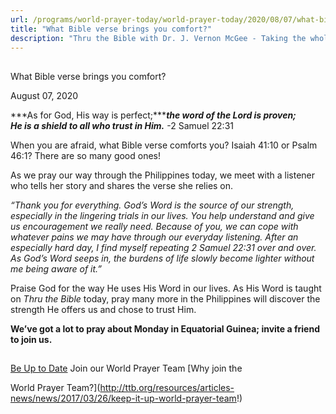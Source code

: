 ```yaml
---
url: /programs/world-prayer-today/world-prayer-today/2020/08/07/what-bible-verse-brings-you-comfort
title: "What Bible verse brings you comfort?"
description: "Thru the Bible with Dr. J. Vernon McGee - Taking the whole Word to the whole world"
---
```







## 
 What Bible verse brings you comfort?


August 07, 2020




***As for God, His way is perfect;******the word of the Lord is proven; He is a shield to all who trust in Him.*** -2 Samuel 22:31

When you are afraid, what Bible verse comforts you? Isaiah 41:10 or Psalm 46:1? There are so many good ones!

As we pray our way through the Philippines today, we meet with a listener who tells her story and shares the verse she relies on.

*“Thank you for everything. God’s Word is the source of our strength, especially in the lingering trials in our lives. You help understand and give us encouragement we really need. Because of you, we can cope with whatever pains we may have through our everyday listening. After an especially hard day, I find myself repeating 2 Samuel 22:31 over and over. As God’s Word seeps in, the burdens of life slowly become lighter without me being aware of it.”*

Praise God for the way He uses His Word in our lives. As His Word is taught on *Thru the Bible* today, pray many more in the Philippines will discover the strength He offers us and chose to trust Him.

**We’ve got a lot to pray about Monday in Equatorial Guinea; invite a friend to join us.**







## 




[Be Up to Date](http://feeds.feedburner.com/WorldPrayerToday "World Prayer Today RSS Feed")
Join our World Prayer Team
[Why join the  

World Prayer Team?](http://ttb.org/resources/articles-news/news/2017/03/26/keep-it-up-world-prayer-team!)




